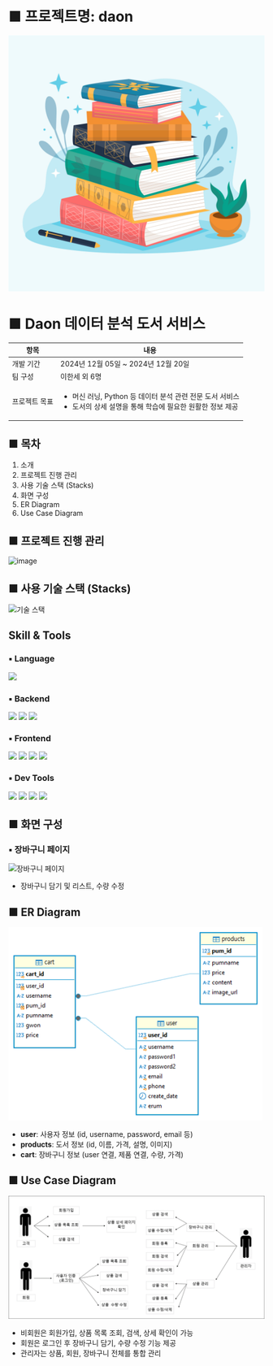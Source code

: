 # ■ 프로젝트명: daon
  <img src="https://github.com/Michael-Lee213/daon/blob/main/6920933.jpg?raw=true" width="700"/>

# ■ Daon 데이터 분석 도서 서비스

<table>
  <thead>
    <tr>
      <th>항목</th>
      <th>내용</th>
    </tr>
  </thead>
  <tbody>
    <tr>
      <td>개발 기간 </td>
      <td>2024년 12월 05일 ~ 2024년 12월 20일</td>
    </tr>
    <tr>
      <td>팀 구성</td>
      <td>이한세 외 6명</td>
    </tr>
    <tr>
      <td>프로젝트 목표</td>
      <td>
        <ul>        
          <li>머신 러닝, Python 등 데이터 분석 관련 전문 도서 서비스</li>  
          <li>도서의 상세 설명을 통해 학습에 필요한 원활한 정보 제공</li>
        </ul>
      </td>
    </tr>
  </tbody>
</table>



## ■ 목차  
1. 소개  
2. 프로젝트 진행 관리  
3. 사용 기술 스택 (Stacks)  
4. 화면 구성  
5. ER Diagram  
6. Use Case Diagram  



## ■ 프로젝트 진행 관리  
![image](https://github.com/user-attachments/assets/e711f654-7cd1-40d8-8636-98c97f8ba907)



## ■ 사용 기술 스택 (Stacks)  
![기술 스택](https://github.com/user-attachments/assets/49acdfbd-33a6-41b8-a9c9-83a5575f6c94)

## Skill & Tools

### ▪ Language
<p>
  <img src="https://img.shields.io/badge/Python-3776AB?style=for-the-badge&logo=python&logoColor=white"/>
</p>

### ▪ Backend
<p>
  <img src="https://img.shields.io/badge/Flask-000000?style=for-the-badge&logo=flask&logoColor=white"/>
  <img src="https://img.shields.io/badge/MariaDB-003545?style=for-the-badge&logo=mariadb&logoColor=white"/>
  <img src="https://img.shields.io/badge/PyMySQL-00758F?style=for-the-badge&logo=mysql&logoColor=white"/>
</p>

### ▪ Frontend
<p>
  <img src="https://img.shields.io/badge/HTML5-E34F26?style=for-the-badge&logo=html5&logoColor=white"/>
  <img src="https://img.shields.io/badge/CSS3-1572B6?style=for-the-badge&logo=css3&logoColor=white"/>
  <img src="https://img.shields.io/badge/JavaScript-F7DF1E?style=for-the-badge&logo=javascript&logoColor=black"/>
  <img src="https://img.shields.io/badge/Bootstrap-7952B3?style=for-the-badge&logo=bootstrap&logoColor=white"/>
</p>

### ▪ Dev Tools
<p>
  <img src="https://img.shields.io/badge/VS Code-007ACC?style=for-the-badge&logo=visualstudiocode&logoColor=white"/>
  <img src="https://img.shields.io/badge/venv-3C3C3C?style=for-the-badge&logo=python&logoColor=white"/>
  <img src="https://img.shields.io/badge/DBeaver-372923?style=for-the-badge&logoColor=white"/>
  <img src="https://img.shields.io/badge/UML-0D1839?style=for-the-badge&logo=uml&logoColor=white"/>
</p>




## ■ 화면 구성

### ▪ 장바구니 페이지  
![장바구니 페이지](https://github.com/user-attachments/assets/2d90fc35-6409-4d4e-8327-f7464d0fe106)

- 장바구니 담기 및 리스트, 수량 수정


## ■ ER Diagram

  <img src="https://raw.githubusercontent.com/Kim-Mi-Gyeong/daon_mini/main/er diagram.png" width="500"/>

- **user**: 사용자 정보 (id, username, password, email 등)
- **products**: 도서 정보 (id, 이름, 가격, 설명, 이미지)
- **cart**: 장바구니 정보 (user 연결, 제품 연결, 수량, 가격)


## ■ Use Case Diagram

  <img src="https://raw.githubusercontent.com/Kim-Mi-Gyeong/daon_mini/main/use case diagram.png" width="720"/>

- 비회원은 회원가입, 상품 목록 조회, 검색, 상세 확인이 가능
- 회원은 로그인 후 장바구니 담기, 수량 수정 기능 제공
- 관리자는 상품, 회원, 장바구니 전체를 통합 관리


